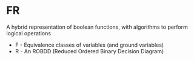 # FR

A hybrid representation of boolean functions, with algorithms to perform logical operations

* F - Equivalence classes of variables (and ground variables)
* R - An ROBDD (Reduced Ordered Binary Decision Diagram)